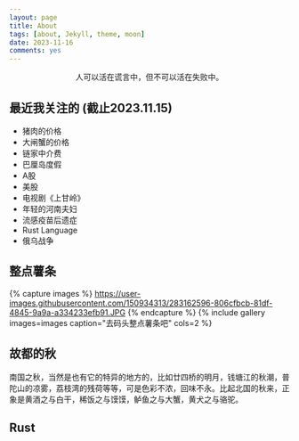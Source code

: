 ```yaml
---
layout: page
title: About
tags: [about, Jekyll, theme, moon]
date: 2023-11-16
comments: yes
---
```

    
<center> 人可以活在谎言中，但不可以活在失败中。</center>

## 最近我关注的 (截止2023.11.15)
* 猪肉的价格
* 大闸蟹的价格
* 链家中介费
* 巴厘岛度假
* A股
* 美股
* 电视剧《上甘岭》
* 年轻的河南夫妇
* 流感疫苗后遗症
* Rust Language
* 俄乌战争

## 整点薯条

{% capture images %}
    https://user-images.githubusercontent.com/150934313/283162596-806cfbcb-81df-4845-9a9a-a334233efb91.JPG
{% endcapture %}
{% include gallery images=images caption="去码头整点薯条吧" cols=2 %}

## 故都的秋

南国之秋，当然是也有它的特异的地方的，比如廿四桥的明月，钱塘江的秋潮，普陀山的凉雾，荔枝湾的残荷等等，可是色彩不浓，回味不永。比起北国的秋来，正象是黄酒之与白干，稀饭之与馍馍，鲈鱼之与大蟹，黄犬之与骆驼。

## Rust
